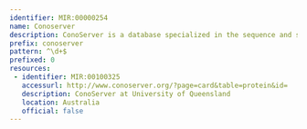 ```yaml
---
identifier: MIR:00000254
name: Conoserver
description: ConoServer is a database specialized in the sequence and structures of conopeptides, which are peptides expressed by carnivorous marine cone snails.
prefix: conoserver
pattern: ^\d+$
prefixed: 0
resources:
 - identifier: MIR:00100325
   accessurl: http://www.conoserver.org/?page=card&table=protein&id=
   description: ConoServer at University of Queensland
   location: Australia
   official: false
---
```

